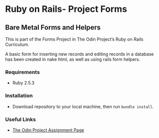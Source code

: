 # Ruby on Rails- Project Forms
## Bare Metal Forms and Helpers

This is part of the Forms Project in The Odin Project’s Ruby on Rails Curriculum.

A basic form for inserting new records and editing records in a database has been created in nake html, as well as using rails form helpers.

### Requirements

* Ruby 2.5.3

### Installation

* Download repository to your local machine, then run `bundle install`.

### Useful Links

* [The Odin Project Assignment Page](https://www.theodinproject.com/courses/ruby-on-rails/lessons/forms)